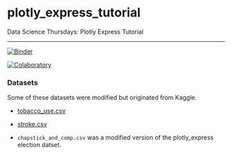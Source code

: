 # plotly_express_tutorial
Data Science Thursdays: Plotly Express Tutorial

---

[![Binder](https://mybinder.org/badge_logo.svg)](https://mybinder.org/v2/gh/adamnietopfizer/plotly_express_tutorial/master?filepath=plotly_tutorial.ipynb)

[![Colaboratory](https://colab.research.google.com/assets/colab-badge.svg)](https://colab.research.google.com/github/adamnietopfizer/plotly_express_tutorial/blob/master/plotly_tutorial.ipynb)

### Datasets

Some of these datasets were modified but originated from Kaggle. 

* [tobacco_use.csv](https://www.kaggle.com/cdc/tobacco-use)

* [stroke.csv](https://www.kaggle.com/asaumya/healthcare-dataset-stroke-data#train_2v.csv)

* `chapstick_and_comp.csv` was a modified version of the plotly_express election datset. 


